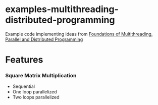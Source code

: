 # examples-multithreading-distributed-programming
Example code implementing ideas from [Foundations of Multithreading, Parallel and Distributed Programming](https://www.amazon.com/Foundations-Multithreaded-Parallel-Distributed-Programming/dp/0201357526)

# Features

### Square Matrix Multiplication
- Sequential
- One loop parallelized
- Two loops parallelized
